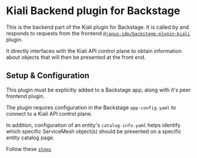 # Kiali Backend plugin for Backstage

This is the backend part of the Kiali plugin for Backstage. It is called by and responds to requests from the frontend [`@janus-idp/backstage-plugin-kiali`](https://github.com/janus-idp/backstage-plugins/tree/master/plugins/kiali) plugin.

It directly interfaces with the Kiali API control plane to obtain information about objects that will then be presented at the front end.

## Setup & Configuration

This plugin must be explicitly added to a Backstage app, along with it's peer frontend plugin.

The plugin requires configuration in the Backstage `app-config.yaml` to connect to a Kiali API control plane.

In addition, configuration of an entity's `catalog-info.yaml` helps identify which specific ServiceMesh object(s) should be presented on a specific entity catalog page.

Follow these [`steps`](https://github.com/janus-idp/backstage-plugins/tree/master/plugins/kiali)
